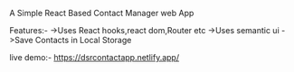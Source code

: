A Simple React Based Contact Manager web App

Features:-
    ->Uses React hooks,react dom,Router etc
    ->Uses semantic ui
    ->Save Contacts in Local Storage 
    
    
live demo:- https://dsrcontactapp.netlify.app/
